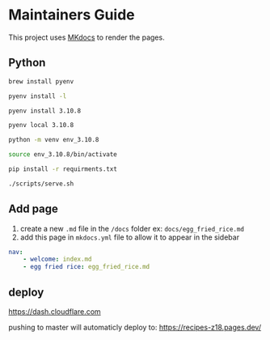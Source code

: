 # Maintainers Guide

This project uses [MKdocs](https://www.mkdocs.org/) to render the pages.

## Python

```zsh
brew install pyenv

pyenv install -l

pyenv install 3.10.8

pyenv local 3.10.8

python -m venv env_3.10.8

source env_3.10.8/bin/activate
```

```zsh
pip install -r requirments.txt

./scripts/serve.sh
```

## Add page

1. create a new `.md` file in the `/docs` folder ex: `docs/egg_fried_rice.md`
2. add this page in `mkdocs.yml` file to allow it to appear in the sidebar

```yaml
nav:
    - welcome: index.md
    - egg fried rice: egg_fried_rice.md
```

## deploy

https://dash.cloudflare.com

pushing to master will automaticly deploy to: https://recipes-z18.pages.dev/
